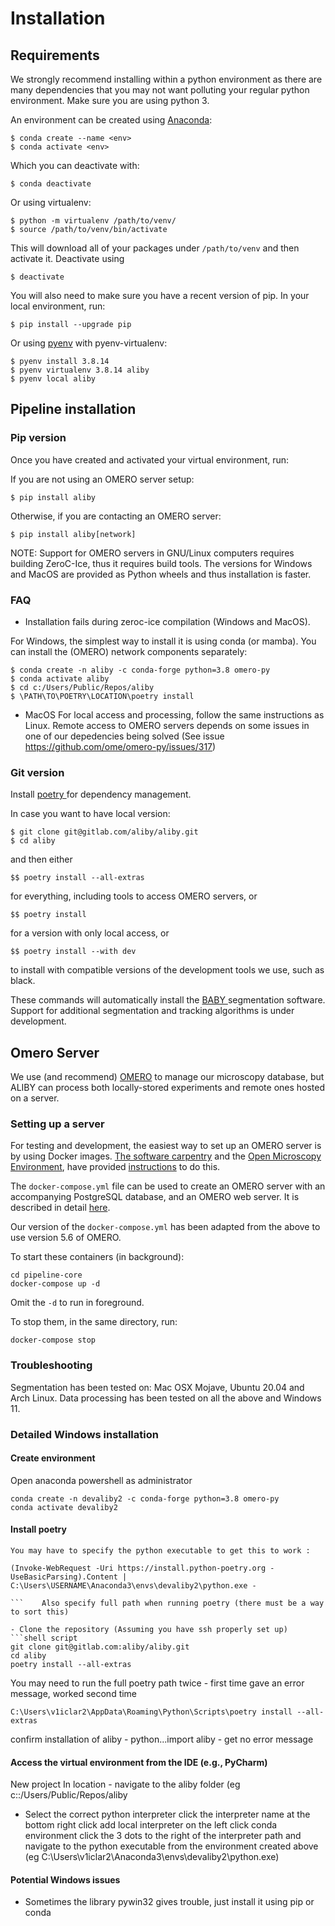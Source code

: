 # Installation

## Requirements
We strongly recommend installing within a python environment as there are many dependencies that you may not want polluting your regular python environment.
Make sure you are using python 3.

An environment can be created using [Anaconda](https://www.anaconda.com/):

    $ conda create --name <env>
    $ conda activate <env>

Which you can deactivate with:

    $ conda deactivate

Or using virtualenv:

    $ python -m virtualenv /path/to/venv/
    $ source /path/to/venv/bin/activate

This will download all of your packages under `/path/to/venv` and then activate it.
Deactivate using

    $ deactivate

You will also need to make sure you have a recent version of pip.
In your local environment, run:

    $ pip install --upgrade pip

Or using [pyenv](https://github.com/pyenv/pyenv) with pyenv-virtualenv:

    $ pyenv install 3.8.14
    $ pyenv virtualenv 3.8.14 aliby
    $ pyenv local aliby


## Pipeline installation

### Pip version
Once you have created and activated your virtual environment, run:

If you are not using an OMERO server setup:

    $ pip install aliby

Otherwise, if you are contacting an OMERO server:

    $ pip install aliby[network]

NOTE: Support for OMERO servers in GNU/Linux computers requires building ZeroC-Ice, thus it requires build tools. The versions for Windows and MacOS are provided as Python wheels and thus installation is faster.

### FAQ
- Installation fails during zeroc-ice compilation (Windows and MacOS).


For Windows, the simplest way to install it is using conda (or mamba). You can install the (OMERO) network components separately:

    $ conda create -n aliby -c conda-forge python=3.8 omero-py
    $ conda activate aliby
    $ cd c:/Users/Public/Repos/aliby
    $ \PATH\TO\POETRY\LOCATION\poetry install

  - MacOS
  For local access and processing, follow the same instructions as Linux. Remote access to OMERO servers depends on some issues in one of our depedencies being solved (See issue https://github.com/ome/omero-py/issues/317)

### Git version

Install [ poetry ](https://python-poetry.org/docs/#installation) for dependency management.

In case you want to have local version:

    $ git clone git@gitlab.com/aliby/aliby.git
    $ cd aliby
    
 and then either

    $$ poetry install --all-extras

for everything, including tools to access OMERO servers, or

    $$ poetry install

for a version with only local access, or

    $$ poetry install --with dev

to install with compatible versions of the development tools we use, such as black.

These commands will automatically install the [ BABY ](https://gitlab.com/aliby/baby) segmentation software. Support for additional segmentation and tracking algorithms is under development.

## Omero Server

We use (and recommend) [OMERO](https://www.openmicroscopy.org/omero/) to manage our microscopy database, but ALIBY can process both locally-stored experiments and remote ones hosted on a server.

### Setting up a server
For testing and development, the easiest way to set up an OMERO server is by
using Docker images.
[The software carpentry](https://software-carpentry.org/) and the [Open
 Microscopy Environment](https://www.openmicroscopy.org), have provided
[instructions](https://ome.github.io/training-docker/) to do this.

The `docker-compose.yml` file can be used to create an OMERO server with an
accompanying PostgreSQL database, and an OMERO web server.
It is described in detail
[here](https://ome.github.io/training-docker/12-dockercompose/).

Our version of the `docker-compose.yml` has been adapted from the above to
use version 5.6 of OMERO.

To start these containers (in background):
```shell script
cd pipeline-core
docker-compose up -d
```
Omit the `-d` to run in foreground.

To stop them, in the same directory, run:
```shell script
docker-compose stop
```

### Troubleshooting

Segmentation has been tested on: Mac OSX Mojave, Ubuntu 20.04 and Arch Linux.
Data processing has been tested on all the above and Windows 11.

### Detailed Windows installation
#### Create environment
Open anaconda powershell as administrator
```shell  script
conda create -n devaliby2 -c conda-forge python=3.8 omero-py
conda activate devaliby2
```

#### Install poetry
    You may have to specify the python executable to get this to work :
```shell script
(Invoke-WebRequest -Uri https://install.python-poetry.org -UseBasicParsing).Content | C:\Users\USERNAME\Anaconda3\envs\devaliby2\python.exe -

```    Also specify full path when running poetry (there must be a way to sort this)

- Clone the repository (Assuming you have ssh properly set up)
```shell script
git clone git@gitlab.com:aliby/aliby.git
cd aliby
poetry install --all-extras
```

You may need to run the full poetry path twice - first time gave an error message, worked second time

```shell script
C:\Users\v1iclar2\AppData\Roaming\Python\Scripts\poetry install --all-extras
```

confirm installation of aliby - python...import aliby - get no error message

#### Access the virtual environment from the IDE (e.g., PyCharm)
New project
In location - navigate to the aliby folder (eg c::/Users/Public/Repos/aliby

- Select the correct python interpreter
click the interpreter name at the bottom right
click add local interpreter
on the left click conda environment
click the 3 dots to the right of the interpreter path and navigate to the python executable from the environment created above (eg C:\Users\v1iclar2\Anaconda3\envs\devaliby2\python.exe)

#### Potential Windows issues
- Sometimes the library pywin32 gives trouble, just install it using pip or conda 
